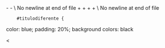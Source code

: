 </body>
-
-</html>
\ No newline at end of file
+		
+	 
+	 
+	 
\ No newline at end of file

		#titulodiferente {
color: blue;
padding: 20%;
background colors: black

</style>
   <
